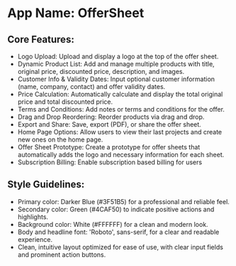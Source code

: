 # **App Name**: OfferSheet

## Core Features:

- Logo Upload: Upload and display a logo at the top of the offer sheet.
- Dynamic Product List: Add and manage multiple products with title, original price, discounted price, description, and images.
- Customer Info & Validity Dates: Input optional customer information (name, company, contact) and offer validity dates.
- Price Calculation: Automatically calculate and display the total original price and total discounted price.
- Terms and Conditions: Add notes or terms and conditions for the offer.
- Drag and Drop Reordering: Reorder products via drag and drop.
- Export and Share: Save, export (PDF), or share the offer sheet.
- Home Page Options: Allow users to view their last projects and create new ones on the home page.
- Offer Sheet Prototype: Create a prototype for offer sheets that automatically adds the logo and necessary information for each sheet.
- Subscription Billing: Enable subscription based billing for users

## Style Guidelines:

- Primary color: Darker Blue (#3F51B5) for a professional and reliable feel.
- Secondary color: Green (#4CAF50) to indicate positive actions and highlights.
- Background color: White (#FFFFFF) for a clean and modern look.
- Body and headline font: 'Roboto', sans-serif, for a clear and readable experience.
- Clean, intuitive layout optimized for ease of use, with clear input fields and prominent action buttons.